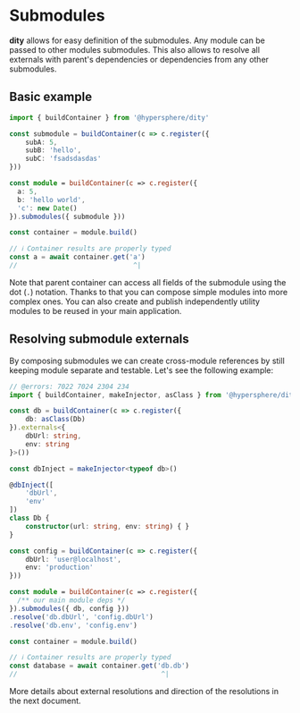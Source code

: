 # Submodules
**dity** allows for easy definition of the submodules. Any module can be passed to other modules submodules. This also allows to resolve all externals with parent's dependencies or dependencies from any other submodules.

## Basic example

```ts twoslash
import { buildContainer } from '@hypersphere/dity'

const submodule = buildContainer(c => c.register({
    subA: 5,
    subB: 'hello',
    subC: 'fsadsdasdas'
}))

const module = buildContainer(c => c.register({
  a: 5,
  b: 'hello world',
  'c': new Date()
}).submodules({ submodule }))

const container = module.build()

// ℹ️ Container results are properly typed
const a = await container.get('a')
//                             ^|
```

Note that parent container can access all fields of the submodule using the dot (`.`) notation. Thanks to that you can compose simple modules into more complex ones. You can also create and publish independently utility modules to be reused in your main application.

## Resolving submodule externals
By composing submodules we can create cross-module references by still keeping module separate and testable. Let's see the following example:

```ts twoslash
// @errors: 7022 7024 2304 234
import { buildContainer, makeInjector, asClass } from '@hypersphere/dity'

const db = buildContainer(c => c.register({
    db: asClass(Db)
}).externals<{
    dbUrl: string,
    env: string
}>())

const dbInject = makeInjector<typeof db>()

@dbInject([
    'dbUrl',
    'env'
])
class Db {
    constructor(url: string, env: string) { }
}

const config = buildContainer(c => c.register({
    dbUrl: 'user@localhost',
    env: 'production'
}))

const module = buildContainer(c => c.register({
  /** our main module deps */
}).submodules({ db, config }))
.resolve('db.dbUrl', 'config.dbUrl')
.resolve('db.env', 'config.env')

const container = module.build()

// ℹ️ Container results are properly typed
const database = await container.get('db.db')
//                                    ^|
```

More details about external resolutions and direction of the resolutions in the next document.